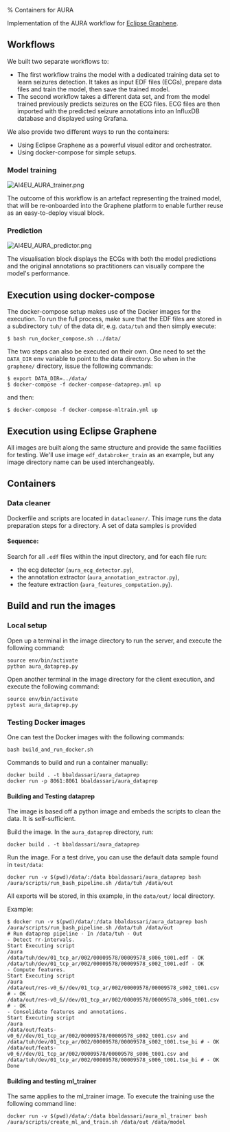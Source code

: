 
% Containers for AURA

Implementation of the AURA workflow for [Eclipse Graphene](https://eclipse.org/graphene).


## Workflows

We built two separate workflows to:
* The first workflow trains the model with a dedicated training data set to learn seizures detection. It takes as input EDF files (ECGs), prepare data files and train the model, then save the trained model.
* The second workflow takes a different data set, and from the model trained previously predicts seizures on the ECG files. ECG files are then imported with the predicted seizure annotations into an InfluxDB database and displayed using Grafana.

We also provide two different ways to run the containers: 
* Using Eclipse Graphene as a powerful visual editor and orchestrator.
* Using docker-compose for simple setups.


### Model training

![AI4EU_AURA_trainer.png](https://files.nuclino.com/files/b909ba0e-eb25-459e-af44-6f2e55a58f1c/AI4EU_AURA_trainer.png)

The outcome of this workflow is an artefact representing the trained model, that will be re-onboarded into the Graphene platform to enable further reuse as an easy-to-deploy visual block.


### Prediction

![AI4EU_AURA_predictor.png](https://files.nuclino.com/files/a5e6b5af-8376-4faf-a7e0-05ed65fe3c75/AI4EU_AURA_predictor.png)

The visualisation block displays the ECGs with both the model predictions and the original annotations so practitioners can visually compare the model's performance. 


## Execution using docker-compose

The docker-compose setup makes use of the Docker images for the execution. To run the full process, make sure that the EDF files are stored in a subdirectory `tuh/` of the data dir, e.g. `data/tuh` and then simply execute:

```
$ bash run_docker_compose.sh ../data/
```

The two steps can also be executed on their own. One need to set the `DATA_DIR` env variable to point to the data directory. So when in the `graphene/` directory, issue the following commands:

```
$ export DATA_DIR=../data/
$ docker-compose -f docker-compose-dataprep.yml up
```

and then:

```
$ docker-compose -f docker-compose-mltrain.yml up
```


## Execution using Eclipse Graphene

All images are built along the same structure and provide the same facilities for testing. We'll use image `edf_databroker_train` as an example, but any image directory name can be used interchangeably.


## Containers

### Data cleaner

Dockerfile and scripts are located in `datacleaner/`. This image runs the data preparation steps for a directory.
A set of data samples is provided


#### Sequence:

Search for all `.edf` files within the input directory, and for each file run:
  - the ecg detector (`aura_ecg_detector.py`),
  - the annotation extractor (`aura_annotation_extractor.py`),
  - the feature extraction (`aura_features_computation.py`).


## Build and run the images

### Local setup

Open up a terminal in the image directory to run the server, and execute the following command:
```
source env/bin/activate
python aura_dataprep.py
```

Open another terminal in the image directory for the client execution, and execute the following command:
```
source env/bin/activate
pytest aura_dataprep.py
```


### Testing Docker images

One can test the Docker images with the following commands:

```
bash build_and_run_docker.sh
```

Commands to build and run a container manually:

```
docker build . -t bbaldassari/aura_dataprep
docker run -p 8061:8061 bbaldassari/aura_dataprep
```


#### Building and Testing dataprep

The image is based off a python image and embeds the scripts to clean the data. It is self-sufficient.

Build the image. In the `aura_dataprep` directory, run:

```
docker build . -t bbaldassari/aura_dataprep
```

Run the image. For a test drive, you can use the default data sample found in `test/data`:

```
docker run -v $(pwd)/data/:/data bbaldassari/aura_dataprep bash /aura/scripts/run_bash_pipeline.sh /data/tuh /data/out
```

All exports will be stored, in this example, in the `data/out/` local directory.

Example:

```
$ docker run -v $(pwd)/data/:/data bbaldassari/aura_dataprep bash /aura/scripts/run_bash_pipeline.sh /data/tuh /data/out
# Run dataprep pipeline - In /data/tuh - Out 
- Detect rr-intervals.
Start Executing script
/aura
/data/tuh/dev/01_tcp_ar/002/00009578/00009578_s006_t001.edf - OK
/data/tuh/dev/01_tcp_ar/002/00009578/00009578_s002_t001.edf - OK
- Compute features.
Start Executing script
/aura
/data/out/res-v0_6//dev/01_tcp_ar/002/00009578/00009578_s002_t001.csv # - OK
/data/out/res-v0_6//dev/01_tcp_ar/002/00009578/00009578_s006_t001.csv # - OK
- Consolidate features and annotations.
Start Executing script
/aura
/data/out/feats-v0_6//dev/01_tcp_ar/002/00009578/00009578_s002_t001.csv and /data/tuh/dev/01_tcp_ar/002/00009578/00009578_s002_t001.tse_bi # - OK
/data/out/feats-v0_6//dev/01_tcp_ar/002/00009578/00009578_s006_t001.csv and /data/tuh/dev/01_tcp_ar/002/00009578/00009578_s006_t001.tse_bi # - OK
Done

```


#### Building and testing ml_trainer

The same applies to the ml_trainer image. To execute the training use the following command line:

```
docker run -v $(pwd)/data/:/data bbaldassari/aura_ml_trainer bash /aura/scripts/create_ml_and_train.sh /data/out /data/model
```


